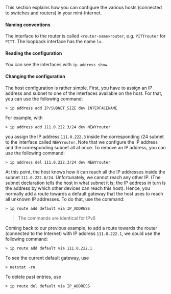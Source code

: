This section explains how you can configure the various hosts (connected to switches and routers) in your mini-Internet.

#### Naming conventions

The interface to the router is called 
`<router-name>router`, e.g. `PITTrouter` for `PITT`. The loopback interface 
has the name `lo`.

#### Reading the configuration

You can see the interfaces with `ip address show`.

#### Changing the configuration

The host configuration is rather simple. First, you have to assign
an IP address and subnet to one of the interfaces available on the host.
For that, you can use the following command:

```
> ip address add IP/SUBNET_SIZE dev INTERFACENAME
```

For example, with

```
> ip address add 111.0.222.3/24 dev NEWYrouter
```

you assign the IP address `111.0.222.3` inside the corresponding /24 subnet
to the interface called `NEWYrouter`. Note that we configure the IP address
and the corresponding subnet all at once. To remove an IP address, you can use the following command:

```
> ip address del 111.0.222.3/24 dev NEWYrouter
```

At this point, the host knows how it can reach all the IP addresses inside the
subnet `111.0.222.0/24`. Unfortunately, we cannot reach any other IP.
(The subnet declaration tells the host in what subnet it is; the IP address in 
turn is the address by which other devices can reach this host).
Hence, you normally add a route towards a default gateway that the host uses to reach
all unknown IP addresses. To do that, use the command:

```
> ip route add default via IP_ADDRESS
```

> The commands are identical for IPv6

Coming back to our previous example, to add a route towards the router (connected to the
Internet) with IP address `111.0.222.1`, we could use the following command:

```
> ip route add default via 111.0.222.1
```

To see the current default gateway, use 

```
> netstat -rn
```

To delete past entries, use 

```
> ip route del default via IP_ADDRESS